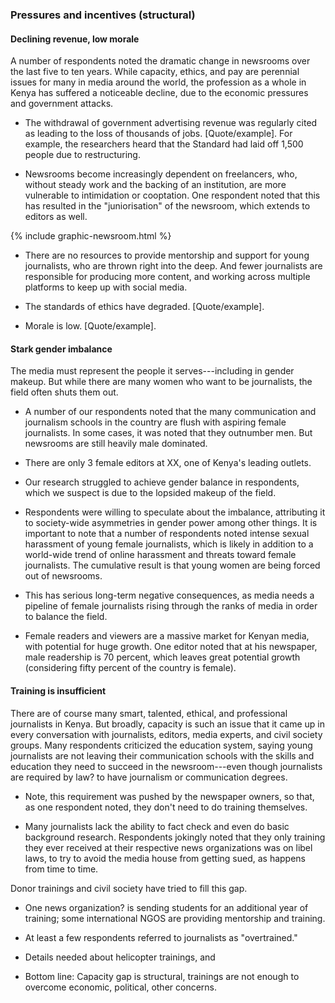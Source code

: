 ### Pressures and incentives (structural)

#### Declining revenue, low morale

A number of respondents noted the dramatic change in newsrooms over the last five to ten years. While capacity, ethics, and pay are perennial issues for many in media around the world, the profession as a whole in Kenya has suffered a noticeable decline, due to the economic pressures and government attacks.

-   The withdrawal of government advertising revenue was regularly cited as leading to the loss of thousands of jobs. [Quote/example]. For example, the researchers heard that the Standard had laid off 1,500 people due to restructuring.

-   Newsrooms become increasingly dependent on freelancers, who, without steady work and the backing of an institution, are more vulnerable to intimidation or cooptation. One respondent noted that this has resulted in the "juniorisation" of the newsroom, which extends to editors as well.

<div class="fullWidth">
  {% include graphic-newsroom.html %}
</div>

-   There are no resources to provide mentorship and support for young journalists, who are thrown right into the deep. And fewer journalists are responsible for producing more content, and working across multiple platforms to keep up with social media.

-   The standards of ethics have degraded. [Quote/example].

-   Morale is low. [Quote/example].

#### Stark gender imbalance

The media must represent the people it serves---including in gender makeup. But while there are many women who want to be journalists, the field often shuts them out.

-   A number of our respondents noted that the many communication and journalism schools in the country are flush with aspiring female journalists. In some cases, it was noted that they outnumber men. But newsrooms are still heavily male dominated.

-   There are only 3 female editors at XX, one of Kenya's leading outlets.

-   Our research struggled to achieve gender balance in respondents, which we suspect is due to the lopsided makeup of the field.

-   Respondents were willing to speculate about the imbalance, attributing it to society-wide asymmetries in gender power among other things. It is important to note that a number of respondents noted intense sexual harassment of young female journalists, which is likely in addition to a world-wide trend of online harassment and threats toward female journalists. The cumulative result is that young women are being forced out of newsrooms.

-   This has serious long-term negative consequences, as media needs a pipeline of female journalists rising through the ranks of media in order to balance the field.

-   Female readers and viewers are a massive market for Kenyan media, with potential for huge growth. One editor noted that at his newspaper, male readership is 70 percent, which leaves great potential growth (considering fifty percent of the country is female).

#### Training is insufficient

There are of course many smart, talented, ethical, and professional journalists in Kenya. But broadly, capacity is such an issue that it came up in every conversation with journalists, editors, media experts, and civil society groups. Many respondents criticized the education system, saying young journalists are not leaving their communication schools with the skills and education they need to succeed in the newsroom---even though journalists are required by law? to have journalism or communication degrees.

-   Note, this requirement was pushed by the newspaper owners, so that, as one respondent noted, they don't need to do training themselves.

-   Many journalists lack the ability to fact check and even do basic background research. Respondents jokingly noted that they only training they ever received at their respective news organizations was on libel laws, to try to avoid the media house from getting sued, as happens from time to time.

Donor trainings and civil society have tried to fill this gap.

-   One news organization? is sending students for an additional year of training; some international NGOS are providing mentorship and training.

-   At least a few respondents referred to journalists as "overtrained."

-   Details needed about helicopter trainings, and

-   Bottom line: Capacity gap is structural, trainings are not enough to overcome economic, political, other concerns.
